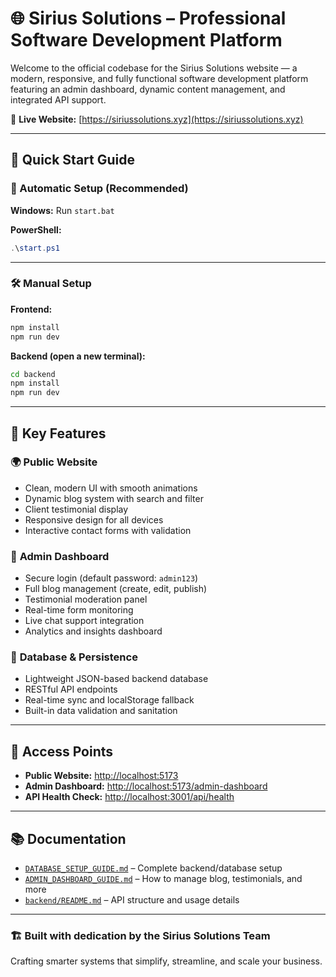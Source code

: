 # 🌐 **Sirius Solutions – Professional Software Development Platform**

Welcome to the official codebase for the Sirius Solutions website — a modern, responsive, and fully functional software development platform featuring an admin dashboard, dynamic content management, and integrated API support.

🔗 **Live Website:** [https://siriussolutions.xyz](https://siriussolutions.xyz)

---

## 🚀 Quick Start Guide

### 🔧 Automatic Setup (Recommended)

**Windows:**
Run `start.bat`

**PowerShell:**

```powershell
.\start.ps1
```

---

### 🛠 Manual Setup

**Frontend:**

```bash
npm install
npm run dev
```

**Backend (open a new terminal):**

```bash
cd backend
npm install
npm run dev
```

---

## 🌟 Key Features

### 🌍 **Public Website**

* Clean, modern UI with smooth animations
* Dynamic blog system with search and filter
* Client testimonial display
* Responsive design for all devices
* Interactive contact forms with validation

### 🔐 **Admin Dashboard**

* Secure login (default password: `admin123`)
* Full blog management (create, edit, publish)
* Testimonial moderation panel
* Real-time form monitoring
* Live chat support integration
* Analytics and insights dashboard

### 📀 **Database & Persistence**

* Lightweight JSON-based backend database
* RESTful API endpoints
* Real-time sync and localStorage fallback
* Built-in data validation and sanitation

---

## 📌 Access Points

* **Public Website:** [http://localhost:5173](http://localhost:5173)
* **Admin Dashboard:** [http://localhost:5173/admin-dashboard](http://localhost:5173/admin-dashboard)
* **API Health Check:** [http://localhost:3001/api/health](http://localhost:3001/api/health)

---

## 📚 Documentation

* [`DATABASE_SETUP_GUIDE.md`](./DATABASE_SETUP_GUIDE.md) – Complete backend/database setup
* [`ADMIN_DASHBOARD_GUIDE.md`](./ADMIN_DASHBOARD_GUIDE.md) – How to manage blog, testimonials, and more
* [`backend/README.md`](./backend/README.md) – API structure and usage details

---

### 🏗 Built with dedication by the **Sirius Solutions Team**

Crafting smarter systems that simplify, streamline, and scale your business.
